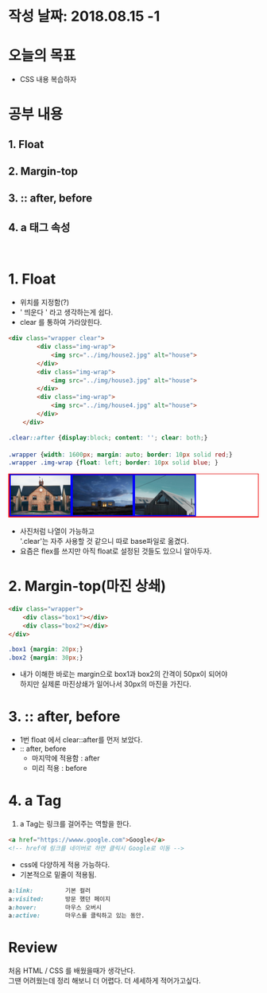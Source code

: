 # 작성 날짜: 2018.08.15 -1
# 오늘의 목표
+  CSS 내용 복습하자
# 공부 내용
## 1. Float
## 2. Margin-top
## 3. :: after, before
## 4. a 태그 속성
<br>

# 1. Float
+ 위치를 지정함(?)
+ ' 띄운다 ' 라고 생각하는게 쉽다.
+ clear 를 통하여 가라앉힌다. 
```html
<div class="wrapper clear">
        <div class="img-wrap">
            <img src="../img/house2.jpg" alt="house">
        </div>
        <div class="img-wrap">
            <img src="../img/house3.jpg" alt="house">
        </div>
        <div class="img-wrap">
            <img src="../img/house4.jpg" alt="house">
        </div>
    </div>
```

```css
.clear::after {display:block; content: ''; clear: both;}

.wrapper {width: 1600px; margin: auto; border: 10px solid red;}
.wrapper .img-wrap {float: left; border: 10px solid blue; }
```
![Float예제](../float.jpg)
+ 사진처럼 나열이 가능하고 <br>'.clear'는 자주 사용할 것 같으니 따로 base파일로 옮겼다.
+ 요즘은 flex를 쓰지만 아직 float로 설정된 것들도 있으니 알아두자.

# 2. Margin-top(마진 상쇄) 
```html
<div class="wrapper">
	<div class="box1"></div>
	<div class="box2"></div>
</div>
```

```css
.box1 {margin: 20px;}
.box2 {margin: 30px;}
```
+ 내가 이해한 바로는 margin으로 box1과 box2의 간격이 50px이 되어야 <br>하지만 실제론 마진상쇄가 일어나서 30px의 마진을 가진다.

# 3. :: after, before
+ 1번 float 에서 clear::after를 먼저 보았다.
+ :: after, before
  + 마지막에 적용함 : after
  + 미리 적용 			: before

# 4. a Tag
1. a Tag는 링크를 걸어주는 역할을 한다.
```html
<a href="https://wwww.google.com">Google</a>
<!-- href에 링크를 네이버로 하면 클릭시 Google로 이동 -->
```
+ css에 다양하게 적용 가능하다.
+ 기본적으로 밑줄이 적용됨.
```css
a:link:			기본 컬러
a:visited: 		방문 했던 페이지
a:hover:		마우스 오버시
a:active:		마우스를 클릭하고 있는 동안.
```
# Review
처음 HTML / CSS 를 배웠을때가 생각난다.<br> 그땐 어려웠는데 정리 해보니 더 어렵다.  더 세세하게 적어가고싶다.



